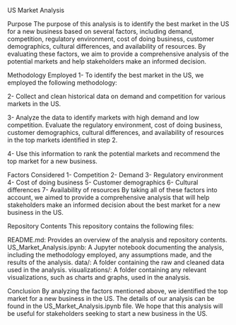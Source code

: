 US Market Analysis

Purpose
The purpose of this analysis is to identify the best market in the US for a new business based on several factors, including demand, competition, regulatory environment, cost of doing business, customer demographics, cultural differences, and availability of resources. By evaluating these factors, we aim to provide a comprehensive analysis of the potential markets and help stakeholders make an informed decision.

Methodology Employed
1- To identify the best market in the US, we employed the following methodology:

2- Collect and clean historical data on demand and competition for various markets in the US.

3- Analyze the data to identify markets with high demand and low competition.
Evaluate the regulatory environment, cost of doing business, customer demographics, cultural differences, and availability of resources in the top markets identified in step 2.

4- Use this information to rank the potential markets and recommend the top market for a new business.

Factors Considered
1- Competition
2- Demand
3- Regulatory environment
4- Cost of doing business
5- Customer demographics
6- Cultural differences
7- Availability of resources
By taking all of these factors into account, we aimed to provide a comprehensive analysis that will help stakeholders make an informed decision about the best market for a new business in the US.

Repository Contents
This repository contains the following files:

README.md: Provides an overview of the analysis and repository contents.
US_Market_Analysis.ipynb: A Jupyter notebook documenting the analysis, including the methodology employed, any assumptions made, and the results of the analysis.
data/: A folder containing the raw and cleaned data used in the analysis.
visualizations/: A folder containing any relevant visualizations, such as charts and graphs, used in the analysis.

Conclusion
By analyzing the factors mentioned above, we identified the top market for a new business in the US. The details of our analysis can be found in the US_Market_Analysis.ipynb file. We hope that this analysis will be useful for stakeholders seeking to start a new business in the US.
